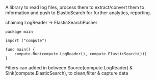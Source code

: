 A library to read log files, process them to extract/convert them to information and push to ElasticSearch for further analytics, reporting.

chaining LogReader -> ElasticSearchPusher
```
package main

import ("compute")

func main() {
	compute.Run(compute.LogReader(), compute.ElasticSearch()))
}
```

Filters can added in between Source(compute.LogReader) & Sink(compute.ElasticSearch), to clean,filter & capture data
